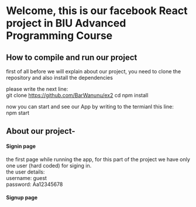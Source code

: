 # Welcome, this is our facebook React project in BIU Advanced Programming Course

## How to compile and run our project
first of all before we will explain about our project, you need to clone the repository and also install the dependencies

please write the next line: <br> 
git clone https://github.com/BarWanunu/ex2 cd npm install

now you can start and see our App by writing to the termianl this line: <br> 
npm start

## About our project-
#### Signin page
the first page while running the app, for this part of the project we have only one user (hard coded) for siging in. <br> 
the user details: <br> 
username: guest <br>
password: Aa12345678

#### Signup page






